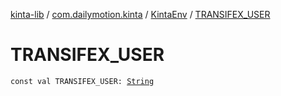 [kinta-lib](../../index.md) / [com.dailymotion.kinta](../index.md) / [KintaEnv](index.md) / [TRANSIFEX_USER](./-t-r-a-n-s-i-f-e-x_-u-s-e-r.md)

# TRANSIFEX_USER

`const val TRANSIFEX_USER: `[`String`](https://kotlinlang.org/api/latest/jvm/stdlib/kotlin/-string/index.html)